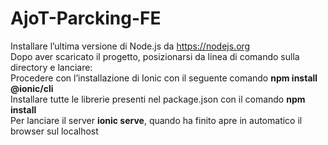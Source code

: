 # AjoT-Parcking-FE


Installare l’ultima versione di Node.js da https://nodejs.org <br />
Dopo aver scaricato il progetto, posizionarsi da linea di comando sulla directory e lanciare: <br />
Procedere con l’installazione di Ionic con il seguente comando **npm install @ionic/cli** <br />
Installare tutte le librerie presenti nel package.json con il comando **npm install** <br />
Per lanciare il server **ionic serve**, quando ha finito apre in automatico il browser sul localhost <br />
